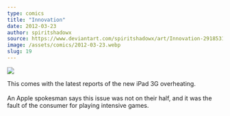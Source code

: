 ```yaml
---
type: comics
title: "Innovation"
date: 2012-03-23
author: spiritshadowx
source: https://www.deviantart.com/spiritshadowx/art/Innovation-291853173
image: /assets/comics/2012-03-23.webp
slug: 19
---
```


![](/assets/comics/2012-03-23.webp)

This comes with the latest reports of the new iPad 3G overheating.<br><br>An Apple spokesman says this issue was not on their half, and it was the fault of the consumer for playing intensive games.
